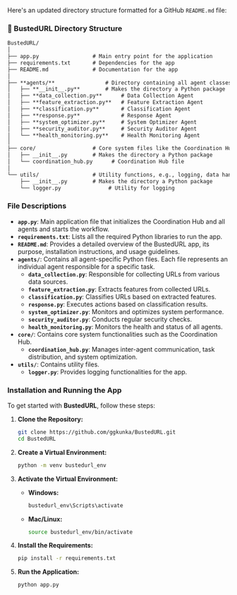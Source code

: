 Here's an updated directory structure formatted for a GitHub `README.md` file:

### 📂 BustedURL Directory Structure

```markdown
BustedURL/
│
├── app.py                 # Main entry point for the application
├── requirements.txt       # Dependencies for the app
├── README.md              # Documentation for the app
│
├── **agents/**                # Directory containing all agent classes
│   ├── **__init__.py**        # Makes the directory a Python package
│   ├── **data_collection.py**      # Data Collection Agent
│   ├── **feature_extraction.py**   # Feature Extraction Agent
│   ├── **classification.py**       # Classification Agent
│   ├── **response.py**             # Response Agent
│   ├── **system_optimizer.py**     # System Optimizer Agent
│   ├── **security_auditor.py**     # Security Auditor Agent
│   └── **health_monitoring.py**    # Health Monitoring Agent
│
├── core/                  # Core system files like the Coordination Hub
│   ├── __init__.py        # Makes the directory a Python package
│   └── coordination_hub.py      # Coordination Hub file
│
└── utils/                 # Utility functions, e.g., logging, data handling
    ├── __init__.py        # Makes the directory a Python package
    └── logger.py               # Utility for logging
```

### File Descriptions

- **`app.py`**: Main application file that initializes the Coordination Hub and all agents and starts the workflow.
- **`requirements.txt`**: Lists all the required Python libraries to run the app.
- **`README.md`**: Provides a detailed overview of the BustedURL app, its purpose, installation instructions, and usage guidelines.
- **`agents/`**: Contains all agent-specific Python files. Each file represents an individual agent responsible for a specific task.
  - **`data_collection.py`**: Responsible for collecting URLs from various data sources.
  - **`feature_extraction.py`**: Extracts features from collected URLs.
  - **`classification.py`**: Classifies URLs based on extracted features.
  - **`response.py`**: Executes actions based on classification results.
  - **`system_optimizer.py`**: Monitors and optimizes system performance.
  - **`security_auditor.py`**: Conducts regular security checks.
  - **`health_monitoring.py`**: Monitors the health and status of all agents.
- **`core/`**: Contains core system functionalities such as the Coordination Hub.
  - **`coordination_hub.py`**: Manages inter-agent communication, task distribution, and system optimization.
- **`utils/`**: Contains utility files.
  - **`logger.py`**: Provides logging functionalities for the app.

### Installation and Running the App

To get started with **BustedURL**, follow these steps:

1. **Clone the Repository:**

   ```bash
   git clone https://github.com/ggkunka/BustedURL.git
   cd BustedURL
   ```

2. **Create a Virtual Environment:**

   ```bash
   python -m venv bustedurl_env
   ```

3. **Activate the Virtual Environment:**

   - **Windows:**
     ```bash
     bustedurl_env\Scripts\activate
     ```
   - **Mac/Linux:**
     ```bash
     source bustedurl_env/bin/activate
     ```

4. **Install the Requirements:**

   ```bash
   pip install -r requirements.txt
   ```

5. **Run the Application:**

   ```bash
   python app.py
   ```

